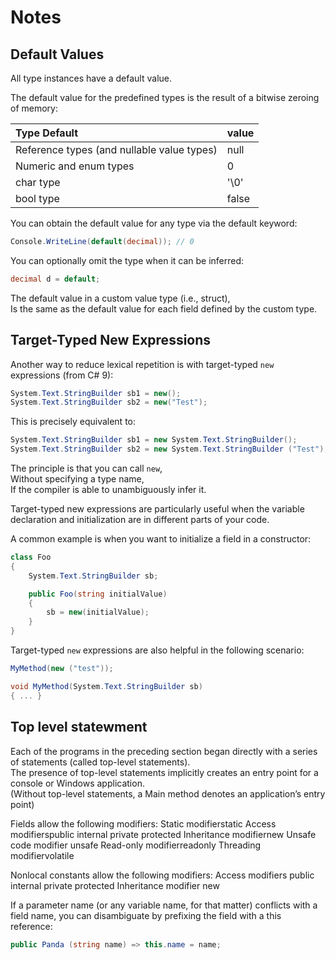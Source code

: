 # Notes

## Default Values

All type instances have a default value.

The default value for the predefined types is the result of a bitwise zeroing of memory:

| Type Default                               | value |
| :----------------------------------------- | :---- |
| Reference types (and nullable value types) | null  |
| Numeric and enum types                     | 0     |
| char type                                  | '\0'  |
| bool type                                  | false |

You can obtain the default value for any type via the default keyword:

```cs
Console.WriteLine(default(decimal)); // 0
```

You can optionally omit the type when it can be inferred:

```cs
decimal d = default;
```

The default value in a custom value type (i.e., struct),  
Is the same as the default value for each field defined by the custom type.

## Target-Typed New Expressions

Another way to reduce lexical repetition is with target-typed `new` expressions (from C# 9):

```cs
System.Text.StringBuilder sb1 = new();
System.Text.StringBuilder sb2 = new("Test");
```

This is precisely equivalent to:

```cs
System.Text.StringBuilder sb1 = new System.Text.StringBuilder();
System.Text.StringBuilder sb2 = new System.Text.StringBuilder ("Test");
```

The principle is that you can call `new`,  
Without specifying a type name,  
If the compiler is able to unambiguously infer it.

Target-typed new expressions are particularly useful when the variable declaration and initialization are in different parts of your code.

A common example is when you want to initialize a field in a constructor:

```cs
class Foo
{
    System.Text.StringBuilder sb;

    public Foo(string initialValue)
    {
        sb = new(initialValue);
    }
}
```

Target-typed `new` expressions are also helpful in the following scenario:

```cs
MyMethod(new ("test"));

void MyMethod(System.Text.StringBuilder sb)
{ ... }
```

## Top level statewment

Each of the programs in the preceding section began directly with a series of statements (called top-level statements).  
The presence of top-level statements implicitly creates an entry point for a console or Windows application.  
(Without top-level statements, a Main method denotes an application’s entry point)

Fields allow the following modifiers:
Static modifierstatic
Access modifierspublic internal private protected
Inheritance modifiernew
Unsafe code modifier unsafe
Read-only modifierreadonly
Threading modifiervolatile

Nonlocal constants allow the following modifiers:
Access modifiers
public internal private protected
Inheritance modifier new

If a parameter name (or any variable name, for that matter)
conflicts with a field name, you can disambiguate by prefixing
the field with a this reference:

```cs
public Panda (string name) => this.name = name;
```
